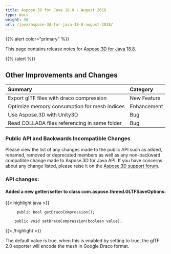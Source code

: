 ```yaml
---
title: Aspose.3D for Java 18.8 - August 2018
type: docs
weight: 50
url: /java/aspose-3d-for-java-18-8-august-2018/
---
```


{{% alert color="primary" %}} 

This page contains release notes for [Aspose.3D for Java 18.8](https://repository.aspose.com/repo/com/aspose/aspose-3d/18.8/).

{{% /alert %}} 
## **Other Improvements and Changes**

|**Summary**|**Category**|
| :- | :- |
|Export glTF files with draco compression|New Feature|
|Optimize memory consumption for mesh indices|Enhancement|
|Use Aspose.3D with Unity3D|Bug|
|Read COLLADA files referencing in same folder|Bug|
### **Public API and Backwards Incompatible Changes**
Please view the list of any changes made to the public API such as added, renamed, removed or deprecated members as well as any non-backward compatible change made to Aspose.3D for Java API. If you have concerns about any change listed, please raise it on the [Aspose.3D support forum](https://forum.aspose.com/c/3d).
### **API changes:**
#### **Added a new getter/setter to class com.aspose.threed.GLTFSaveOptions:**
{{< highlight java >}}

         public bool getDracoCompression();

        public void setDracoCompression(boolean value);

{{< /highlight >}}

The default value is true, when this is enabled by setting to true, the glTF 2.0 exporter will encode the mesh in Google Draco format.
